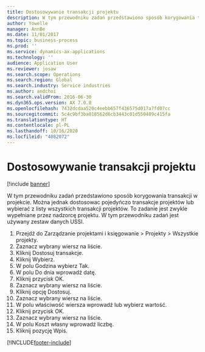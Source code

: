 ```yaml
---
title: Dostosowywanie transakcji projektu
description: W tym przewodniku zadań przedstawiono sposób korygowania transakcji w projekcie.
author: Yowelle
manager: AnnBe
ms.date: 11/01/2017
ms.topic: business-process
ms.prod: ''
ms.service: dynamics-ax-applications
ms.technology: ''
audience: Application User
ms.reviewer: josaw
ms.search.scope: Operations
ms.search.region: Global
ms.search.industry: Service industries
ms.author: andchoi
ms.search.validFrom: 2016-06-30
ms.dyn365.ops.version: AX 7.0.0
ms.openlocfilehash: 7432dcdaa520c4eebb657f436575d017a7fd07cc
ms.sourcegitcommit: 5c4c9bf3ba018562d6cb3443c01d550489c415fa
ms.translationtype: HT
ms.contentlocale: pl-PL
ms.lasthandoff: 10/16/2020
ms.locfileid: "4082072"
---
```

# <a name="adjust-project-transactions"></a>Dostosowywanie transakcji projektu

[!include [banner](../../includes/banner.md)]

W tym przewodniku zadań przedstawiono sposób korygowania transakcji w projekcie. Można jednak dostosowac pojedyńczo transakcje projektów lub wybierać z listy wszystkich transakcji projektów. To zadanie jest zwykle wypełniane przez nadzorcę projektu. W tym przewodniku zadań jest używany zestaw danych USSI.

1. Przejdź do Zarządzanie projektami i księgowanie > Projekty > Wszystkie projekty. 
2. Zaznacz wybrany wiersz na liście. 
3. Kliknij Dostosuj transakcje. 
4. Kliknij Wybierz. 
5. W polu Godzina wybierz Tak. 
6. W polu Do dnia wprowadź datę. 
7. Kliknij przycisk OK. 
8. Zaznacz wybrany wiersz na liście. 
9. Kliknij opcję Dostosuj. 
10. Zaznacz wybrany wiersz na liście. 
11. W polu właściwość wiersza wprowadź lub wybierz wartość. 
12. Kliknij przycisk OK. 
13. Zaznacz wybrany wiersz na liście. 
14. W polu Koszt własny wprowadź liczbę. 
15. Kliknij pozycję Wpis. 


[!INCLUDE[footer-include](../../includes/footer-banner.md)]